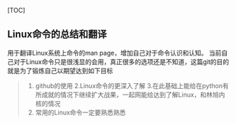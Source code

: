[TOC]
## Linux命令的总结和翻译
用于翻译Linux系统上命令的man page，增加自己对于命令认识和认知。
当前自己对于Linux命令只是很浅显的会用，真正很多的选项还是不知道，这篇git的目的就是为了锻炼自己以期望达到如下目标
> 1. github的使用
> 2.Linux命令的更深入了解
> 3.在此基础上能给在python有所成就的情况下继续扩大战果，一起网能给达到了解Linux，和林旭内核的情况
> 4. 常用的Linux命令一定要熟悉熟悉




